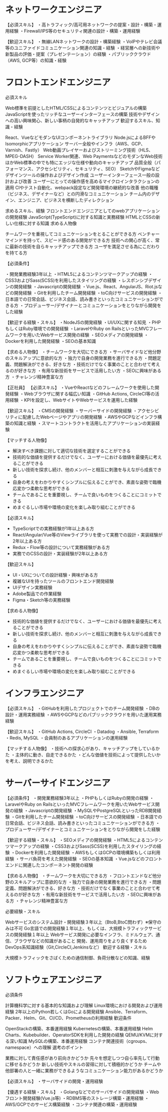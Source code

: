 # ネットワークエンジニア
【必須スキル】
・高トラフィック/高可用ネットワークの提案・設計・構築・運用経験
・Firewall/IPS等のセキュリティ関連の設計・構築・運用経験

【歓迎スキル】
・無線LANネットワークの設計・構築経験
・VoIPやテレビ会議等のユニファイドコミュニケーション関連の知識・経験
・経営層への新技術や新製品の評価・提案（プレゼンテーション）の経験
・パブリッククラウド（AWS, GCP等）の知識・経験

# フロントエンドエンジニア

必須スキル

Web標準を前提としたHTML/CSSによるコンテンツとビジュアルの構築
JavaScriptを使ったリッチなユーザーインターフェースの構築
技術やデザインへの高い興味関心、新しい事柄の自発的なキャッチアップ
歓迎するスキル、知識・経験

React、VueなどモダンなUIコンポーネントライブラリ
Node.jsによるBFFやIsomorphicアプリケーション
サーバー全般やインフラ（AWS、GCP、Varnish、Fastly）
Web動画プレイヤーおよびストリーミング技術（HLS、MPEG-DASH）
Service Worker関連、Web PaymentsなどのモダンなWeb技術
ほかWeb標準の中でも特にエッジな仕様や動向のキャッチアップ
品質全般（パフォーマンス、アクセシビリティ、セキュリティ、SEO）
SketchやFigmaなどデザインツールの操作およびデザイン作成
ユーザーインターフェース一般の設計および改善
ユーザーにとっての操作感を高めるマイクロインタラクションの適用
CIやテスト自動化、webpack設定など開発環境の継続的な改善
他の職種（ビジネス、デザイナーなど）との円滑なコミュニケーション
チーム内のデザイン、エンジニア、ビジネスを横断したディレクション

求めるスキル、経験
フロントエンドエンジニアとしてのwebアプリケーションの開発経験
JavaScript(TypeScript)に対する知識と実務経験
HTMLとCSSの新しい仕様に対する知識
求める人物像

チームワークを重視してコミュニケーションをとることができる方
ベンチャーマインドを持って、スピード感のある開発ができる方
技術への関心が高く、常に最新の技術を自らキャッチアップできる方
ユーザを満足させる為にこだわりを持てる方

【必須条件】

・開発業務経験3年以上
・HTML5によるコンテンツマークアップの経験
・CSS3およびSass(SCSS)を利用したスタイリングの経験
・レスポンシブデザインの開発経験
・Javascriptの開発経験
・Vue.js、React、AngularJS、Riot.jsなどの開発経験
・Gitを利用したチーム開発経験
・toC向けサービスの開発経験
・日本語での日常会話、ビジネス会話、読み書きといったコミュニケーションができる方
・プロデューサー/デザイナーとコミュニケーションをとりながら開発をした経験

【歓迎する経験・スキル】
・NodeJSの開発経験
・UI/UXに関する知見
・PHPもしくはRuby環境での開発経験
・LaravelやRuby on RailsといったMVCフレームワークを用いたWebサービス開発の経験
・SEOメディアの開発経験
・Dockerを利用した開発経験
・SEOの基本知識


【求める人物像】
・チームワークを大切にできる方
・サーバサイドなど他分野のスキルアップに意欲的な方
・独力で自身の開発業務を進行できる方
・問題定義、問題解決ができる、好きな方
・技術だけでなく事業のことと合わせて考えるのが好きな方
・有用な新技術をサービスで活用したい方
・SEOに興味がある方
・チャレンジ精神豊富な方

【正社員】
【必須スキル】
・VueやReactなどのフレームワークを使用した開発経験
・Webブラウザに関する幅広い知識
・GitHub Actions, CircleCI等の活用経験
・KPIを設定し、WebサイトやWebサービスを運用した経験

【歓迎スキル】
・CMSの開発経験
・サーバーサイドの開発経験
・アクセシビリティに配慮したWebページやアプリの開発経験
・AWSやGCPなどインフラ構築の知識と経験
・スマートコントラクトを活用したアプリケーションの実装経験

【マッチする人物像】
- 解決すべき課題に対して適切な技術を選定することができる
- 技術的な価値を提供するだけでなく、ユーザーにおける価値を最優先に考えることができる
- 新しい技術を探求し続け、他のメンバーと相互に刺激を与えながら成長できる
- 自身の考えをわかりやすくシンプルに伝えることができ、素直な姿勢で臨機応変かつ柔軟な思考ができる
- チームであることを重要視し、チームで良いものをつくることにコミットできる
- めまぐるしい市場や環境の変化を楽しみ取り組むことができる

【必須スキル】
- TypeScriptでの実務経験が1年以上ある方
- React/Angular/Vue等のViewライブラリを使って実務での設計・実装経験が2年以上ある方
- Redux・Flow等の設計について実務経験がある方
- 実務でのCSSの設計・実装経験が2年以上ある方

【歓迎スキル】
- UI・UXについての設計経験・興味がある方
- 複雑なUIを持ったツールのフロントエンド開発経験
- UIデザイン実務経験
- Adobe製品での作業経験
- Figma・Sketch等の実務経験

【求める人物像】
- 技術的な価値を提供するだけでなく、ユーザーにおける価値を最優先に考えることができる
- 新しい技術を探求し続け、他のメンバーと相互に刺激を与えながら成長できる
- 自身の考えをわかりやすくシンプルに伝えることができ、素直な姿勢で臨機応変かつ柔軟な思考ができる
- チームであることを重要視し、チームで良いものをつくることにコミットできる
- めまぐるしい市場や環境の変化を楽しみ取り組むことができる

# インフラエンジニア

 【必須スキル】
・GitHubを利用したプロジェクトでのチーム開発経験
・DBの設計・運用実務経験
・AWSやGCPなどのパブリッククラウドを用いた運用実務経験

【歓迎スキル】
・GitHub Actions, CircleCI
・Datadog
・Ansible‎, Terraform
・Redis, MySQL
・会員制のあるアプリケーションの運用経験

【マッチする人物像】
・技術への探求心があり、キャッチアップをしているかた
・主体的に動き、自走できるかた
・どんな価値を技術によって提供したいかを考え、説明できるかた

# サーバーサイドエンジニア
【必須条件】
・開発業務経験3年以上
・PHPもしくはRubyの開発の経験
・LaravelやRuby on RailsといったMVCフレームワークを用いたWebサービス開発の経験
・Javascriptの開発経験
・MySQLやPostgreSQLといったRDB開発経験
・Gitを利用したチーム開発経験
・toC向けサービスの開発経験
・日本語での日常会話、ビジネス会話、読み書きといったコミュニケーションができる方
・プロデューサー/デザイナーとコミュニケーションをとりながら開発をした経験

【歓迎する経験・スキル】
・SEOメディアの開発経験
・HTML5によるコンテンツマークアップの経験
・CSS3およびSass(SCSS)を利用したスタイリングの経験
・Dockerを利用した開発経験
・AWSもしくはGCPの環境構築もしくは利用経験
・サーバ負荷を考えた開発経験
・SEOの基本知識
・Vue.jsなどのフロントエンドに関連したコンポーネント開発の経験

【求める人物像】
・チームワークを大切にできる方
・フロントエンドなど他分野のスキルアップに意欲的な方
・独力で自身の開発業務を進行できる方
・問題定義、問題解決ができる、好きな方
・技術だけでなく事業のことと合わせて考えるのが好きな方
・有用な新技術をサービスで活用したい方
・SEOに興味がある方
・チャレンジ精神豊富な方

必要経験・スキル

Webサービスのシステム設計・開発経験３年以上（BtoB,BtoC問わず）※保守のみは不可
Go言語での開発経験１年以上、もしくは、大規模トラフィックサービスの開発経験１年以上
Webサービス開発に必要なインフラ、ミドルウェア、通信、ブラウザなどの知識があること
開発、運用周りをより良くするためDevOps系知識経験（Git,CircleCI,Jenkinsなど）
歓迎する経験・スキル

大規模トラフィックをさばくための通信制御、負荷分散などの知識、経験

# ソフトウェアエンジニア
必須条件

計算機科学に対する基本的な知識および理解
Linux環境における開発および運用経験
2年以上のPython若しくはGoによる開発経験
Ansible、Terraform、Packer、Helm、Git、CI/CD、Prometheusの利用経験
歓迎条件

OpenStackの構築、本番運用経験
Kubernetesの構築、本番運用経験
Helm Charts、Kubebuilder、OperatorSDKを利用した開発の経験
QEMU/KVMに対する深い知識
MySQLの構築、本番運用経験
コンテナ関連技術（cgroups、namespace）への理解
選考のポイント

業務に対して責任感があり前向きかどうか
先々を想定しつつ自ら率先して行動に移せるかどうか
新しい技術やスキルの習得に対して積極的かどうか
チームや他部署の人と一緒に業務ができるようなコミュニケーション能力があるかどうか

【必須スキル】
・サーバサイドの開発・運用経験

【優遇する経験・スキル】
・Golangなどでのサーバサイドの開発経験
・Webフロント開発経験(Vue.js等)
・RDBMS等のストレージ構築・運用経験
・AWS/GCPでのサービス構築経験
・コンテナ関連の構築・運用経験
